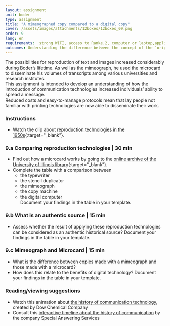 ```yaml
---
layout: assignment
unit: boder
type: assignment
title: "A mimeographed copy compared to a digital copy"
cover: /assets/images/attachments/12boxes/12boxes_09.png
order: 9
lang: en
requirements:  strong WIFI, access to Ranke.2, computer or laptop,application on laptop or computer to view video,
outcomes: Understanding the difference between the concept of the ‘original’ in the analogue area, and how this has changed with the advent of digital technology. 
---
```


The possibilities for reproduction of text and images increased considerably during Boder’s lifetime. As well as the mimeograph, he used the microcard to disseminate his volumes of transcripts among various universities and research institutes.  
This assignment is intended to develop an understanding of how the introduction of communication technologies increased individuals’ ability to spread a message.  
Reduced costs and easy-to-manage protocols mean that lay people not familiar with printing technologies are now able to disseminate their work.
 
<!-- more -->

<!-- briefing-student -->

### Instructions
<!-- section-contents -->

- Watch the clip about [reproduction technologies in the 1950s](https://allthingsmoving.com/DB_interactive_2018_07_03/#Intro){:target="_blank"}.

<!-- section -->

### 9.a  Comparing reproduction technologies | 30 min
<!-- section-contents -->

- Find out how a microcard works by going to the [online archive of the University of Illinois library](https://psap.library.illinois.edu/collection-id-guide/microform#microcard){:target="_blank"}.
- Complete the table with a comparison between
  - the typewriter
  - the stencil duplicator
  - the mimeograph
  - the copy machine
  - the digital computer  
 Document your findings in the table in your template. 

<!-- section -->

### 9.b  What is an authentic source | 15 min
<!-- section-contents -->

- Assess whether the result of applying these reproduction technologies can be considered as an authentic historical source?
 Document your findings in the table in your template. 

<!-- section -->

### 9.c  Mimeograph and Microcard | 15 min
<!-- section-contents -->

- What is the difference between copies made with a mimeograph and those made with a microcard? 
- How does this relate to the benefits of digital technology? 
 Document your findings in the table in your template. 

<!-- section -->

### Reading/viewing  suggestions
<!-- section-contents -->
- Watch this animation about [the history of communication technology](https://youtu.be/u43zr_7Y0ts), created by Dow Chemical Company
- Consult this [interactive timeline about the history of communication](http://www.thehistoryofcommunication.com) by the company Special Answering Services 

<!-- briefing-teacher -->
